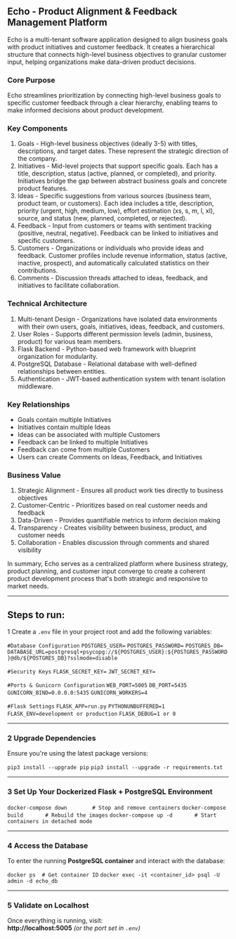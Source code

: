 Echo - Product Alignment & Feedback Management Platform
-------------------------------------------------------

Echo is a multi-tenant software application designed to align business goals with product initiatives and customer feedback. It creates a hierarchical structure that connects high-level business objectives to granular customer input, helping organizations make data-driven product decisions.

### Core Purpose

Echo streamlines prioritization by connecting high-level business goals to specific customer feedback through a clear hierarchy, enabling teams to make informed decisions about product development.

### Key Components

1.  Goals - High-level business objectives (ideally 3-5) with titles, descriptions, and target dates. These represent the strategic direction of the company.
2.  Initiatives - Mid-level projects that support specific goals. Each has a title, description, status (active, planned, or completed), and priority. Initiatives bridge the gap between abstract business goals and concrete product features.
3.  Ideas - Specific suggestions from various sources (business team, product team, or customers). Each idea includes a title, description, priority (urgent, high, medium, low), effort estimation (xs, s, m, l, xl), source, and status (new, planned, completed, or rejected).
4.  Feedback - Input from customers or teams with sentiment tracking (positive, neutral, negative). Feedback can be linked to initiatives and specific customers.
5.  Customers - Organizations or individuals who provide ideas and feedback. Customer profiles include revenue information, status (active, inactive, prospect), and automatically calculated statistics on their contributions.
6.  Comments - Discussion threads attached to ideas, feedback, and initiatives to facilitate collaboration.

### Technical Architecture

1.  Multi-tenant Design - Organizations have isolated data environments with their own users, goals, initiatives, ideas, feedback, and customers.
2.  User Roles - Supports different permission levels (admin, business, product) for various team members.
3.  Flask Backend - Python-based web framework with blueprint organization for modularity.
4.  PostgreSQL Database - Relational database with well-defined relationships between entities.
5.  Authentication - JWT-based authentication system with tenant isolation middleware.

### Key Relationships

-   Goals contain multiple Initiatives
-   Initiatives contain multiple Ideas
-   Ideas can be associated with multiple Customers
-   Feedback can be linked to multiple Initiatives
-   Feedback can come from multiple Customers
-   Users can create Comments on Ideas, Feedback, and Initiatives

### Business Value

1.  Strategic Alignment - Ensures all product work ties directly to business objectives
2.  Customer-Centric - Prioritizes based on real customer needs and feedback
3.  Data-Driven - Provides quantifiable metrics to inform decision making
4.  Transparency - Creates visibility between business, product, and customer needs
5.  Collaboration - Enables discussion through comments and shared visibility

In summary, Echo serves as a centralized platform where business strategy, product planning, and customer input converge to create a coherent product development process that's both strategic and responsive to market needs.
* * * * *


## Steps to run:
1 Create a `.env` file in your project root and add the following variables:

`#Database Configuration`
`POSTGRES_USER=`
`POSTGRES_PASSWORD=`
`POSTGRES_DB=`
`DATABASE_URL=postgresql+psycopg://${POSTGRES_USER}:${POSTGRES_PASSWORD}@db/${POSTGRES_DB}?sslmode=disable`

`#Security Keys`
`FLASK_SECRET_KEY=`
`JWT_SECRET_KEY=`

`#Ports & Gunicorn Configuration`
`WEB_PORT=5005`
`DB_PORT=5435`
`GUNICORN_BIND=0.0.0.0:5435`
`GUNICORN_WORKERS=4`

`#Flask Settings`
`FLASK_APP=run.py`
`PYTHONUNBUFFERED=1`
`FLASK_ENV=development or production`
`FLASK_DEBUG=1 or 0`

* * * * *

### **2 Upgrade Dependencies**

Ensure you're using the latest package versions:

`pip3 install --upgrade pip`
`pip3 install --upgrade -r requirements.txt`

* * * * *

### **3 Set Up Your Dockerized Flask + PostgreSQL Environment**

`docker-compose down        # Stop and remove containers`
`docker-compose build       # Rebuild the images`
`docker-compose up -d       # Start containers in detached mode`

* * * * *

### **4 Access the Database**

To enter the running **PostgreSQL container** and interact with the database:

`docker ps  # Get container ID`
`docker exec -it <container_id> psql -U admin -d echo_db`


* * * * *

### **5 Validate on Localhost**

Once everything is running, visit:\
  **http://localhost:5005** *(or the port set in `.env`)*